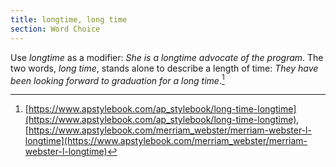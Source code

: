 ```yaml
---
title: longtime, long time
section: Word Choice
---
```

Use _longtime_ as a modifier: _She is a longtime advocate of the program_. The two words, _long time_, stands alone to describe a length of time: _They have been looking forward to graduation for a long time_.[^1]

[^1]: [https://www.apstylebook.com/ap_stylebook/long-time-longtime](https://www.apstylebook.com/ap_stylebook/long-time-longtime), [https://www.apstylebook.com/merriam_webster/merriam-webster-l-longtime](https://www.apstylebook.com/merriam_webster/merriam-webster-l-longtime)